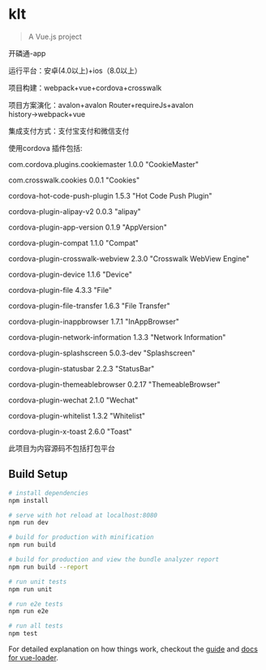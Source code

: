 # klt

> A Vue.js project

开磷通-app

运行平台：安卓(4.0以上)+ios（8.0以上）

项目构建：webpack+vue+cordova+crosswalk

项目方案演化：avalon+avalon Router+requireJs+avalon history→webpack+vue

集成支付方式：支付宝支付和微信支付

使用cordova 插件包括:

com.cordova.plugins.cookiemaster 1.0.0 "CookieMaster"

com.crosswalk.cookies 0.0.1 "Cookies"

cordova-hot-code-push-plugin 1.5.3 "Hot Code Push Plugin"

cordova-plugin-alipay-v2 0.0.3 "alipay"

cordova-plugin-app-version 0.1.9 "AppVersion"

cordova-plugin-compat 1.1.0 "Compat"

cordova-plugin-crosswalk-webview 2.3.0 "Crosswalk WebView Engine"

cordova-plugin-device 1.1.6 "Device"

cordova-plugin-file 4.3.3 "File"

cordova-plugin-file-transfer 1.6.3 "File Transfer"

cordova-plugin-inappbrowser 1.7.1 "InAppBrowser"

cordova-plugin-network-information 1.3.3 "Network Information"

cordova-plugin-splashscreen 5.0.3-dev "Splashscreen"

cordova-plugin-statusbar 2.2.3 "StatusBar"

cordova-plugin-themeablebrowser 0.2.17 "ThemeableBrowser"

cordova-plugin-wechat 2.1.0 "Wechat"

cordova-plugin-whitelist 1.3.2 "Whitelist"

cordova-plugin-x-toast 2.6.0 "Toast"

此项目为内容源码不包括打包平台

## Build Setup

``` bash
# install dependencies
npm install

# serve with hot reload at localhost:8080
npm run dev

# build for production with minification
npm run build

# build for production and view the bundle analyzer report
npm run build --report

# run unit tests
npm run unit

# run e2e tests
npm run e2e

# run all tests
npm test
```

For detailed explanation on how things work, checkout the [guide](http://vuejs-templates.github.io/webpack/) and [docs for vue-loader](http://vuejs.github.io/vue-loader).
